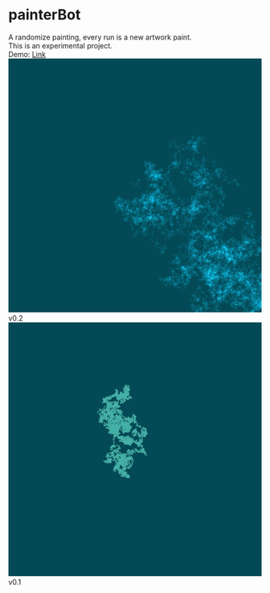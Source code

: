 # painterBot
A randomize painting, every run is a new artwork paint.
<br>
This is an experimental project.
<br>
Demo: [Link](https://rawcdn.githack.com/DodgeCode/painterBot/52507d7d1abb3b98990b78e81df0e37a5de58785/src/index.html)
<br>
![painterBot artwork](screenshots/painterBot-v0.2.jpg)
<br>
v0.2
<br>
![painterBot artwork](screenshots/painterBot-v0.1.jpg)
<br>
v0.1
